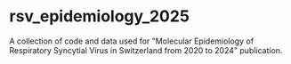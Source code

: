 # rsv_epidemiology_2025
A collection of code and data used for "Molecular Epidemiology of Respiratory Syncytial Virus in Switzerland from 2020 to 2024" publication.
